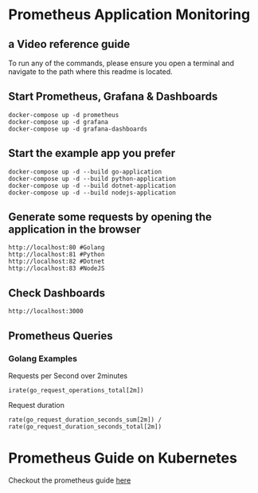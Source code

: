 # Prometheus Application Monitoring
## a Video reference guide

To run any of the commands, please ensure you open a terminal and navigate to the path where this readme is located.

## Start Prometheus, Grafana & Dashboards

```
docker-compose up -d prometheus
docker-compose up -d grafana
docker-compose up -d grafana-dashboards
```


## Start the example app you prefer

```
docker-compose up -d --build go-application
docker-compose up -d --build python-application
docker-compose up -d --build dotnet-application
docker-compose up -d --build nodejs-application
```

## Generate some requests by opening the application in the browser

```
http://localhost:80 #Golang
http://localhost:81 #Python
http://localhost:82 #Dotnet
http://localhost:83 #NodeJS
```

## Check Dashboards
```
http://localhost:3000

```
## Prometheus Queries
### Golang Examples

Requests per Second over 2minutes
```
irate(go_request_operations_total[2m])
```
Request duration
```
rate(go_request_duration_seconds_sum[2m]) / rate(go_request_duration_seconds_total[2m])
```

# Prometheus Guide on Kubernetes

Checkout the prometheus guide [here](./kubernetes/readme.md)
